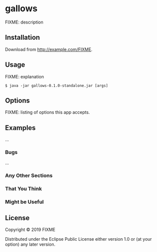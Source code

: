 # gallows

FIXME: description

## Installation

Download from http://example.com/FIXME.

## Usage

FIXME: explanation

    $ java -jar gallows-0.1.0-standalone.jar [args]

## Options

FIXME: listing of options this app accepts.

## Examples

...

### Bugs

...

### Any Other Sections
### That You Think
### Might be Useful

## License

Copyright © 2019 FIXME

Distributed under the Eclipse Public License either version 1.0 or (at
your option) any later version.
